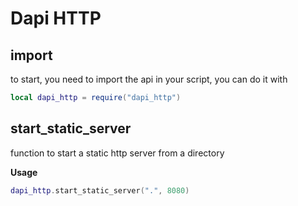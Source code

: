 # Dapi HTTP

## import
to start, you need to import the api in your script, you can do it with
```lua
local dapi_http = require("dapi_http")
```

## start_static_server
function to start a static http server from a directory

**Usage**
```lua
dapi_http.start_static_server(".", 8080)
```
